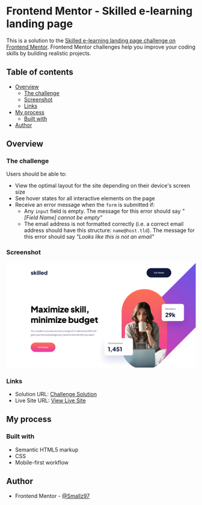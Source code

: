 # Frontend Mentor - Skilled e-learning landing page

This is a solution to the [Skilled e-learning landing page challenge on Frontend Mentor](https://www.frontendmentor.io/challenges/intro-component-with-signup-form-5cf91bd49edda32581d28fd1). Frontend Mentor challenges help you improve your coding skills by building realistic projects.

## Table of contents

- [Overview](#overview)
  - [The challenge](#the-challenge)
  - [Screenshot](#screenshot)
  - [Links](#links)
- [My process](#my-process)
  - [Built with](#built-with)
- [Author](#author)

## Overview

### The challenge

Users should be able to:

- View the optimal layout for the site depending on their device's screen size
- See hover states for all interactive elements on the page
- Receive an error message when the `form` is submitted if:
  - Any `input` field is empty. The message for this error should say _"[Field Name] cannot be empty"_
  - The email address is not formatted correctly (i.e. a correct email address should have this structure: `name@host.tld`). The message for this error should say _"Looks like this is not an email"_

### Screenshot

![Desktop Screenshot](./assets/screenshots/Screenshot.png)

### Links

- Solution URL: [Challenge Solution](https://www.frontendmentor.io/solutions/skilled-elearning-landing-page--APweIT3OE)
- Live Site URL: [View Live Site](https://smallz97.github.io/skilled/)

## My process

### Built with

- Semantic HTML5 markup
- CSS
- Mobile-first workflow

## Author

- Frontend Mentor - [@Smallz97](https://www.frontendmentor.io/profile/Smallz97)
